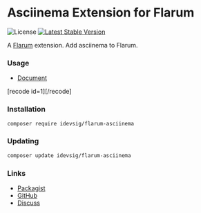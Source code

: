 # Asciinema Extension for Flarum

![License](https://img.shields.io/badge/License-Apache_2.0-blue.svg) [![Latest Stable Version](https://img.shields.io/packagist/v/idevsig/flarum-asciinema.svg)](https://packagist.org/packages/idevsig/flarum-asciinema)

A [Flarum](https://flarum.org/) extension. Add asciinema to Flarum.

### Usage

- [Document](https://docs.asciinema.org/manual/server/embedding/#inline-player)

[recode id=1][/recode]

### Installation

```sh
composer require idevsig/flarum-asciinema
```

### Updating

```sh
composer update idevsig/flarum-asciinema
```

### Links

- [Packagist](https://packagist.org/packages/idevsig/flarum-asciinema)
- [GitHub](https://github.com/idevsig/flarum-asciinema)
- [Discuss](https://discuss.flarum.org/d/)